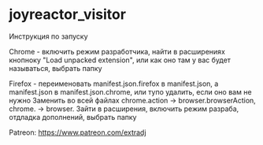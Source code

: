 # joyreactor_visitor

Инструкция по запуску

Chrome - включить режим разработчика, найти в расширениях кнопноку "Load unpacked extension", или как оно там у вас будет называться, выбрать папку

Firefox - переименовать manifest.json.firefox в manifest.json, а manifest.json в manifest.json.chrome, или тупо удалить, если оно вам не нужно
Заменить во всей файлах chrome.action -> browser.browserAction, chrome. -> browser.
Зайти в расширения, включить режим разраба, отдладка дополнений, выбрать папку
 
Patreon: https://www.patreon.com/extradj
